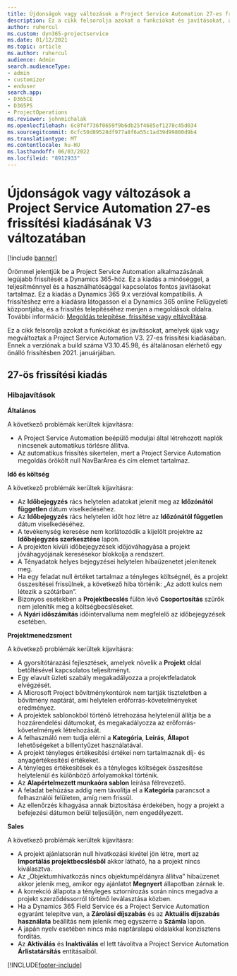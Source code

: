```yaml
---
title: Újdonságok vagy változások a Project Service Automation 27-es frissítési kiadásának V3 változatában
description: Ez a cikk felsorolja azokat a funkciókat és javításokat, amelyek elérhetők a Project Service Automation V3. 27-es frissítési kiadásában.
author: ruhercul
ms.custom: dyn365-projectservice
ms.date: 01/12/2021
ms.topic: article
ms.author: ruhercul
audience: Admin
search.audienceType:
- admin
- customizer
- enduser
search.app:
- D365CE
- D365PS
- ProjectOperations
ms.reviewer: johnmichalak
ms.openlocfilehash: 6c8f4f736f0659f9b6db25f4685ef1278c45d034
ms.sourcegitcommit: 6cfc50d89528df977a8f6a55c1ad39d99800d9b4
ms.translationtype: MT
ms.contentlocale: hu-HU
ms.lasthandoff: 06/03/2022
ms.locfileid: "8912933"
---
```

# <a name="whats-new-or-changed-in-project-service-automation-update-release-27-v3"></a>Újdonságok vagy változások a Project Service Automation 27-es frissítési kiadásának V3 változatában

[!include [banner](../includes/psa-now-project-operations.md)]

Örömmel jelentjük be a Project Service Automation alkalmazásának legújabb frissítését a Dynamics 365-höz. Ez a kiadás a minőséggel, a teljesítménnyel és a használhatósággal kapcsolatos fontos javításokat tartalmaz. Ez a kiadás a Dynamics 365 9.x verzióval kompatibilis. A frissítéshez erre a kiadásra látogasson el a Dynamics 365 online Felügyeleti központjába, és a frissítés telepítéséhez menjen a megoldások oldalra. További információ: [Megoldás telepítése, frissítése vagy eltávolítása](/power-platform/admin/install-remove-preferred-solution).

Ez a cikk felsorolja azokat a funkciókat és javításokat, amelyek újak vagy megváltoztak a Project Service Automation V3. 27-es frissítési kiadásában. Ennek a verziónak a build száma V3.10.45.98, és általánosan elérhető egy önálló frissítésben 2021. januárjában.

## <a name="update-release-27"></a>27-ös frissítési kiadás

### <a name="bug-fixes"></a>Hibajavítások

**Általános**

A következő problémák kerültek kijavításra:

- A Project Service Automation beépülő moduljai által létrehozott naplók nincsenek automatikus törlésre állítva.
- Az automatikus frissítés sikertelen, mert a Project Service Automation megoldás örökölt null NavBarArea és cím elemet tartalmaz.

**Idő és költség**

A következő problémák kerültek kijavításra:

- Az **Időbejegyzés** rács helytelen adatokat jelenít meg az **Időzónától független** dátum viselkedéséhez.
- Az **Időbejegyzés** rács helytelen időt hoz létre az **Időzónától független** dátum viselkedéséhez.
- A tevékenység keresése nem korlátozódik a kijelölt projektre az **Időbejegyzés szerkesztése** lapon.
- A projekten kívüli időbejegyzések időjóváhagyása a projekt jóváhagyójának keresésekor blokkolja a rendszert.
- A Tényadatok helyes bejegyzései helytelen hibaüzenetet jelenítenek meg.
- Ha egy feladat null értéket tartalmaz a tényleges költségnél, és a projekt összesítései frissülnek, a következő hiba történik: „Az adott kulcs nem létezik a szótárban”.
- Bizonyos esetekben a **Projektbecslés** fülön lévő **Csoportosítás** szűrők nem jelenítik meg a költségbecsléseket.
- A **Nyári időszámítás** időintervalluma nem megfelelő az időbejegyzések esetében.

**Projektmenedzsment**

A következő problémák kerültek kijavításra:

- A gyorsítótárazási fejlesztések, amelyek növelik a **Projekt** oldal betöltésével kapcsolatos teljesítményt.
- Egy elavult üzleti szabály megakadályozza a projektfeladatok elvégzését.
- A Microsoft Project bővítménykontúrok nem tartják tiszteletben a bővítmény naptárát, ami helytelen erőforrás-követelményeket eredményez.
- A projektek sablonokból történő létrehozása helytelenül állítja be a hozzárendelési dátumokat, és megakadályozza az erőforrás-követelmények létrehozását.
- A felhasználó nem tudja elérni a **Kategória**, **Leírás**, **Állapot** lehetőségeket a billentyűzet használatával.
- A projekt tényleges értékesítési értékei nem tartalmaznak díj- és anyagértékesítési értékeket.
- A tényleges értékesítések és a tényleges költségek összesítése helytelenül és különböző árfolyamokkal történik.
- Az **Alapértelmezett munkaóra sablon** leírása félrevezető.
- A feladat behúzása addig nem távolítja el a **Kategória** parancsot a felhasználói felületen, amíg nem frissül.
- Az ellenőrzés kihagyása annak biztosítása érdekében, hogy a projekt a befejezési dátumon belül teljesüljön, nem engedélyezett.

**Sales**

A következő problémák kerültek kijavításra:

- A projekt ajánlatsorán null hivatkozási kivétel jön létre, mert az **Importálás projektbecslésből** akkor látható, ha a projekt nincs kiválasztva.
- Az „Objektumhivatkozás nincs objektumpéldányra állítva” hibaüzenet akkor jelenik meg, amikor egy ajánlatot **Megnyert** állapotban zárnak le.
- A korrekció állapota a tényleges sztornírozás során nincs megadva a projekt szerződéssorról történő leválasztása közben.
- Ha a Dynamics 365 Field Service és a Project Service Automation egyaránt telepítve van, a **Zárolási díjszabás** és az **Aktuális díjszabás használata** beállítás nem jelenik meg egyszerre a **Számla** lapon.
- A japán nyelv esetében nincs más naptáralapú oldalakkal konzisztens fordítás.
- Az **Aktiválás** és **Inaktiválás** el lett távolítva a Project Service Automation **Árlistatársítás** entitásaiból.


[!INCLUDE[footer-include](../includes/footer-banner.md)]
